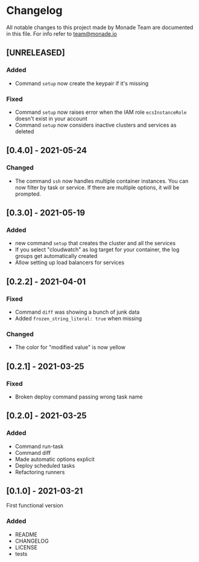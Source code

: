 # Changelog
All notable changes to this project made by Monade Team are documented in this file. For info refer to team@monade.io

## [UNRELEASED]
### Added
- Command `setup` now create the keypair if it's missing

### Fixed
- Command `setup` now raises error when the IAM role `ecsInstanceRole` doesn't exist in your account
- Command `setup` now considers inactive clusters and services as deleted

## [0.4.0] - 2021-05-24
### Changed
- The command `ssh` now handles multiple container instances. You can now filter by task or service. If there are multiple options, it will be prompted.

## [0.3.0] - 2021-05-19
### Added
- new command `setup` that creates the cluster and all the services
- If you select "cloudwatch" as log target for your container, the log groups get automatically created
- Allow setting up load balancers for services

## [0.2.2] - 2021-04-01
### Fixed
- Command `diff` was showing a bunch of junk data
- Added `frozen_string_literal: true` when missing

### Changed
- The color for "modified value" is now yellow

## [0.2.1] - 2021-03-25
### Fixed
- Broken deploy command passing wrong task name

## [0.2.0] - 2021-03-25
### Added
- Command run-task
- Command diff
- Made automatic options explicit
- Deploy scheduled tasks
- Refactoring runners

## [0.1.0] - 2021-03-21
First functional version

### Added
- README
- CHANGELOG
- LICENSE
- tests

